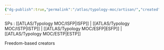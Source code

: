```yaml
---
{"dg-publish":true,"permalink":"/atlas/typology-moc/artisan/","created":"","updated":""}
---
```



SPs : [[ATLAS/Typology MOC/ISFP\|ISFP]] | [[ATLAS/Typology MOC/ISTP\|ISTP]] | [[ATLAS/Typology MOC/ESFP\|ESFP]] | [[ATLAS/Typology MOC/ESTP\|ESTP]] 

Freedom-based creators